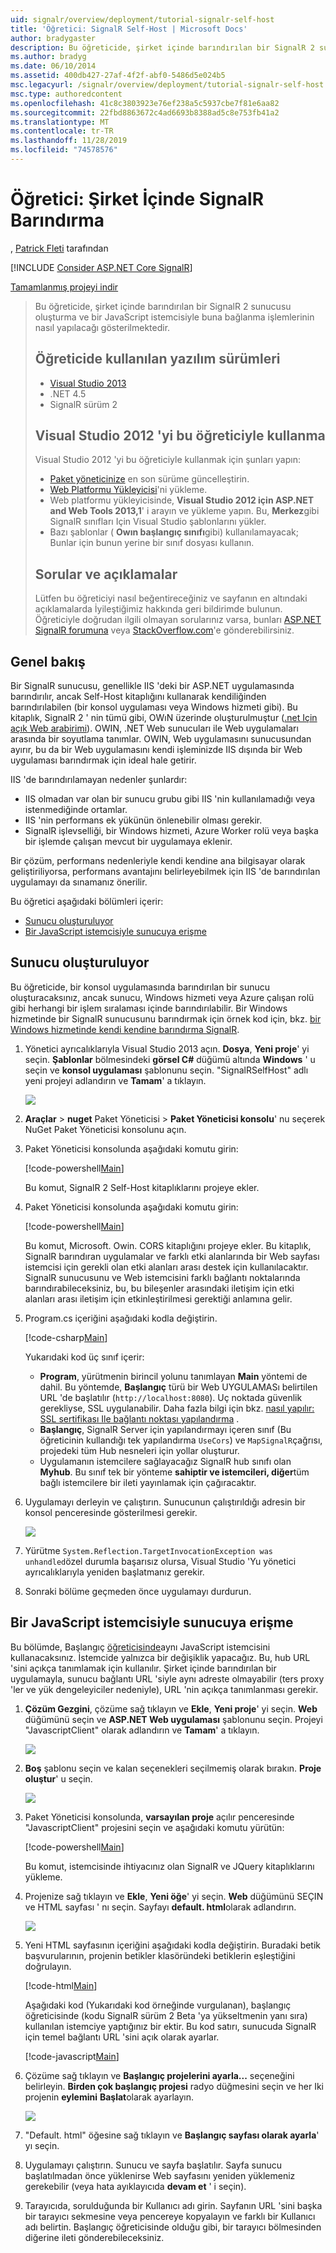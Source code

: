 ```yaml
---
uid: signalr/overview/deployment/tutorial-signalr-self-host
title: 'Öğretici: SignalR Self-Host | Microsoft Docs'
author: bradygaster
description: Bu öğreticide, şirket içinde barındırılan bir SignalR 2 sunucusu oluşturma ve bir JavaScript istemcisiyle buna bağlanma işlemlerinin nasıl yapılacağı gösterilmektedir. Eğitim V 'de kullanılan yazılım sürümleri...
ms.author: bradyg
ms.date: 06/10/2014
ms.assetid: 400db427-27af-4f2f-abf0-5486d5e024b5
msc.legacyurl: /signalr/overview/deployment/tutorial-signalr-self-host
msc.type: authoredcontent
ms.openlocfilehash: 41c8c3803923e76ef238a5c5937cbe7f81e6aa82
ms.sourcegitcommit: 22fbd8863672c4ad6693b8388ad5c8e753fb41a2
ms.translationtype: MT
ms.contentlocale: tr-TR
ms.lasthandoff: 11/28/2019
ms.locfileid: "74578576"
---
```

# <a name="tutorial-signalr-self-host"></a>Öğretici: Şirket İçinde SignalR Barındırma

, [Patrick Fleti](https://github.com/pfletcher) tarafından

[!INCLUDE [Consider ASP.NET Core SignalR](~/includes/signalr/signalr-version-disambiguation.md)]

[Tamamlanmış projeyi indir](https://code.msdn.microsoft.com/SignalR-Self-Host-Sample-6da0f383)

> Bu öğreticide, şirket içinde barındırılan bir SignalR 2 sunucusu oluşturma ve bir JavaScript istemcisiyle buna bağlanma işlemlerinin nasıl yapılacağı gösterilmektedir.
>
> ## <a name="software-versions-used-in-the-tutorial"></a>Öğreticide kullanılan yazılım sürümleri
>
>
> - [Visual Studio 2013](https://my.visualstudio.com/Downloads?q=visual%20studio%202013)
> - .NET 4.5
> - SignalR sürüm 2
>
>
>
> ## <a name="using-visual-studio-2012-with-this-tutorial"></a>Visual Studio 2012 'yi bu öğreticiyle kullanma
>
>
> Visual Studio 2012 'yi bu öğreticiyle kullanmak için şunları yapın:
>
> - [Paket yöneticinize](http://docs.nuget.org/docs/start-here/installing-nuget) en son sürüme güncelleştirin.
> - [Web Platformu Yükleyicisi](https://www.microsoft.com/web/downloads/platform.aspx)'ni yükleme.
> - Web platformu yükleyicisinde, **Visual Studio 2012 için ASP.NET and Web Tools 2013,1**' i arayın ve yükleme yapın. Bu, **Merkez**gibi SignalR sınıfları Için Visual Studio şablonlarını yükler.
> - Bazı şablonlar ( **Owın başlangıç sınıfı**gibi) kullanılamayacak; Bunlar için bunun yerine bir sınıf dosyası kullanın.
>
>
> ## <a name="questions-and-comments"></a>Sorular ve açıklamalar
>
> Lütfen bu öğreticiyi nasıl beğentireceğiniz ve sayfanın en altındaki açıklamalarda İyileştiğimiz hakkında geri bildirimde bulunun. Öğreticiyle doğrudan ilgili olmayan sorularınız varsa, bunları [ASP.NET SignalR forumuna](https://forums.asp.net/1254.aspx/1?ASP+NET+SignalR) veya [StackOverflow.com](http://stackoverflow.com/)'e gönderebilirsiniz.

## <a name="overview"></a>Genel bakış

Bir SignalR sunucusu, genellikle IIS 'deki bir ASP.NET uygulamasında barındırılır, ancak Self-Host kitaplığını kullanarak kendiliğinden barındırılabilen (bir konsol uygulaması veya Windows hizmeti gibi). Bu kitaplık, SignalR 2 ' nin tümü gibi, OWıN üzerinde oluşturulmuştur ([.net Için açık Web arabirimi](http://owin.org)). OWIN, .NET Web sunucuları ile Web uygulamaları arasında bir soyutlama tanımlar. OWIN, Web uygulamasını sunucusundan ayırır, bu da bir Web uygulamasını kendi işleminizde IIS dışında bir Web uygulaması barındırmak için ideal hale getirir.

IIS 'de barındırılamayan nedenler şunlardır:

- IIS olmadan var olan bir sunucu grubu gibi IIS 'nin kullanılamadığı veya istenmediğinde ortamlar.
- IIS 'nin performans ek yükünün önlenebilir olması gerekir.
- SignalR işlevselliği, bir Windows hizmeti, Azure Worker rolü veya başka bir işlemde çalışan mevcut bir uygulamaya eklenir.

Bir çözüm, performans nedenleriyle kendi kendine ana bilgisayar olarak geliştiriliyorsa, performans avantajını belirleyebilmek için IIS 'de barındırılan uygulamayı da sınamanız önerilir.

Bu öğretici aşağıdaki bölümleri içerir:

- [Sunucu oluşturuluyor](#server)
- [Bir JavaScript istemcisiyle sunucuya erişme](#js)

<a id="server"></a>

## <a name="creating-the-server"></a>Sunucu oluşturuluyor

Bu öğreticide, bir konsol uygulamasında barındırılan bir sunucu oluşturacaksınız, ancak sunucu, Windows hizmeti veya Azure çalışan rolü gibi herhangi bir işlem sıralaması içinde barındırılabilir. Bir Windows hizmetinde bir SignalR sunucusunu barındırmak için örnek kod için, bkz. [bir Windows hizmetinde kendi kendine barındırma SignalR](https://code.msdn.microsoft.com/SignalR-self-hosted-in-6ff7e6c3).

1. Yönetici ayrıcalıklarıyla Visual Studio 2013 açın. **Dosya**, **Yeni proje**' yi seçin. **Şablonlar** bölmesindeki **görsel C#**  düğümü altında **Windows** ' u seçin ve **konsol uygulaması** şablonunu seçin. "SignalRSelfHost" adlı yeni projeyi adlandırın ve **Tamam**' a tıklayın.

    ![](tutorial-signalr-self-host/_static/image1.png)
2. **Araçlar** > **nuget** Paket Yöneticisi > **Paket Yöneticisi konsolu**' nu seçerek NuGet Paket Yöneticisi konsolunu açın.
3. Paket Yöneticisi konsolunda aşağıdaki komutu girin:

    [!code-powershell[Main](tutorial-signalr-self-host/samples/sample1.ps1)]

    Bu komut, SignalR 2 Self-Host kitaplıklarını projeye ekler.
4. Paket Yöneticisi konsolunda aşağıdaki komutu girin:

    [!code-powershell[Main](tutorial-signalr-self-host/samples/sample2.ps1)]

    Bu komut, Microsoft. Owin. CORS kitaplığını projeye ekler. Bu kitaplık, SignalR barındıran uygulamalar ve farklı etki alanlarında bir Web sayfası istemcisi için gerekli olan etki alanları arası destek için kullanılacaktır. SignalR sunucusunu ve Web istemcisini farklı bağlantı noktalarında barındırabileceksiniz, bu, bu bileşenler arasındaki iletişim için etki alanları arası iletişim için etkinleştirilmesi gerektiği anlamına gelir.
5. Program.cs içeriğini aşağıdaki kodla değiştirin.

    [!code-csharp[Main](tutorial-signalr-self-host/samples/sample3.cs)]

    Yukarıdaki kod üç sınıf içerir:

    - **Program**, yürütmenin birincil yolunu tanımlayan **Main** yöntemi de dahil. Bu yöntemde, **Başlangıç** türü bir Web UYGULAMASı belirtilen URL 'de başlatılır (`http://localhost:8080`). Uç noktada güvenlik gerekliyse, SSL uygulanabilir. Daha fazla bilgi için bkz. [nasıl yapılır: SSL sertifikası Ile bağlantı noktası yapılandırma](https://msdn.microsoft.com/library/ms733791.aspx) .
    - **Başlangıç**, SignalR Server için yapılandırmayı içeren sınıf (Bu öğreticinin kullandığı tek yapılandırma `UseCors`) ve `MapSignalR`çağrısı, projedeki tüm Hub nesneleri için yollar oluşturur.
    - Uygulamanın istemcilere sağlayacağız SignalR hub sınıfı olan **Myhub**. Bu sınıf tek bir yönteme **sahiptir ve istemcileri, diğer**tüm bağlı istemcilere bir ileti yayınlamak için çağıracaktır.
6. Uygulamayı derleyin ve çalıştırın. Sunucunun çalıştırıldığı adresin bir konsol penceresinde gösterilmesi gerekir.

    ![](tutorial-signalr-self-host/_static/image2.png)
7. Yürütme `System.Reflection.TargetInvocationException was unhandled`özel durumla başarısız olursa, Visual Studio 'Yu yönetici ayrıcalıklarıyla yeniden başlatmanız gerekir.
8. Sonraki bölüme geçmeden önce uygulamayı durdurun.

<a id="js"></a>

## <a name="accessing-the-server-with-a-javascript-client"></a>Bir JavaScript istemcisiyle sunucuya erişme

Bu bölümde, Başlangıç [öğreticisinde](../getting-started/tutorial-getting-started-with-signalr.md)aynı JavaScript istemcisini kullanacaksınız. İstemcide yalnızca bir değişiklik yapacağız. Bu, hub URL 'sini açıkça tanımlamak için kullanılır. Şirket içinde barındırılan bir uygulamayla, sunucu bağlantı URL 'siyle aynı adreste olmayabilir (ters proxy 'ler ve yük dengeleyiciler nedeniyle), URL 'nin açıkça tanımlanması gerekir.

1. **Çözüm Gezgini**, çözüme sağ tıklayın ve **Ekle**, **Yeni proje**' yi seçin. **Web** düğümünü seçin ve **ASP.NET Web uygulaması** şablonunu seçin. Projeyi "JavascriptClient" olarak adlandırın ve **Tamam**' a tıklayın.

    ![](tutorial-signalr-self-host/_static/image3.png)
2. **Boş** şablonu seçin ve kalan seçenekleri seçilmemiş olarak bırakın. **Proje oluştur**' u seçin.

    ![](tutorial-signalr-self-host/_static/image4.png)
3. Paket Yöneticisi konsolunda, **varsayılan proje** açılır penceresinde "JavascriptClient" projesini seçin ve aşağıdaki komutu yürütün:

    [!code-powershell[Main](tutorial-signalr-self-host/samples/sample4.ps1)]

    Bu komut, istemcisinde ihtiyacınız olan SignalR ve JQuery kitaplıklarını yükleme.
4. Projenize sağ tıklayın ve **Ekle**, **Yeni öğe**' yi seçin. **Web** düğümünü SEÇIN ve HTML sayfası ' nı seçin. Sayfayı **default. html**olarak adlandırın.

    ![](tutorial-signalr-self-host/_static/image5.png)
5. Yeni HTML sayfasının içeriğini aşağıdaki kodla değiştirin. Buradaki betik başvurularının, projenin betikler klasöründeki betiklerin eşleştiğini doğrulayın.

    [!code-html[Main](tutorial-signalr-self-host/samples/sample5.html?highlight=31-32)]

    Aşağıdaki kod (Yukarıdaki kod örneğinde vurgulanan), başlangıç öğreticisinde (kodu SignalR sürüm 2 Beta 'ya yükseltmenin yanı sıra) kullanılan istemciye yaptığınız bir ektir. Bu kod satırı, sunucuda SignalR için temel bağlantı URL 'sini açık olarak ayarlar.

    [!code-javascript[Main](tutorial-signalr-self-host/samples/sample6.js)]
6. Çözüme sağ tıklayın ve **Başlangıç projelerini ayarla...** seçeneğini belirleyin. **Birden çok başlangıç projesi** radyo düğmesini seçin ve her Iki projenin **eylemini** **Başlat**olarak ayarlayın.

    ![](tutorial-signalr-self-host/_static/image6.png)
7. "Default. html" öğesine sağ tıklayın ve **Başlangıç sayfası olarak ayarla**' yı seçin.
8. Uygulamayı çalıştırın. Sunucu ve sayfa başlatılır. Sayfa sunucu başlatılmadan önce yüklenirse Web sayfasını yeniden yüklemeniz gerekebilir (veya hata ayıklayıcıda **devam et** ' i seçin).
9. Tarayıcıda, sorulduğunda bir Kullanıcı adı girin. Sayfanın URL 'sini başka bir tarayıcı sekmesine veya pencereye kopyalayın ve farklı bir Kullanıcı adı belirtin. Başlangıç öğreticisinde olduğu gibi, bir tarayıcı bölmesinden diğerine ileti gönderebileceksiniz.
